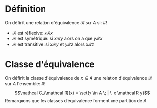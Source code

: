 # Définition
On définit une relation d'équivalence $\mathcal R$ sur $A$ si: #!

- $\mathcal R$ est réflexive: $x\mathcal R x$
- $\mathcal R$ est symétrique: si $x \mathcal R y$ alors on a que $y \mathcal R x$ 
- $\mathcal R$ est transitive: si $x \mathcal R y$ et $y \mathcal R z$ alors $x \mathcal R z$


# Classe d'équivalence
On définit la classe d'équivalence de $x \in A$ une relation d'équivalence $\mathcal R$ sur $A$ l'ensemble: #!

$$\mathcal C_{\mathcal R}(x) = \set{y \in A \; | \; x \mathcal R y}$$Remarquons que les classes d'équivalence forment une partition de $A$
